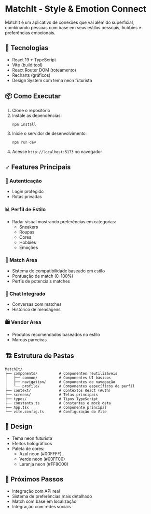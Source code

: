 # MatchIt - Style & Emotion Connect

MatchIt é um aplicativo de conexões que vai além do superficial, combinando pessoas com base em seus estilos pessoais, hobbies e preferências emocionais.

## 🚀 Tecnologias

- React 19 + TypeScript
- Vite (build tool)
- React Router DOM (roteamento)
- Recharts (gráficos)
- Design System com tema neon futurista

## 📦 Como Executar

1. Clone o repositório
2. Instale as dependências:
   ```bash
   npm install
   ```
3. Inicie o servidor de desenvolvimento:
   ```bash
   npm run dev
   ```
4. Acesse `http://localhost:5173` no navegador

## ‍♂️ Features Principais

### 👤 Autenticação
- Login protegido
- Rotas privadas

### 📊 Perfil de Estilo
- Radar visual mostrando preferências em categorias:
  - Sneakers
  - Roupas
  - Cores
  - Hobbies
  - Emoções

### 💞 Match Area
- Sistema de compatibilidade baseado em estilo
- Pontuação de match (0-100%)
- Perfis de potenciais matches

### 💬 Chat Integrado
- Conversas com matches
- Histórico de mensagens

### 🛍️ Vendor Area
- Produtos recomendados baseados no estilo
- Marcas parceiras

## 🏗️ Estrutura de Pastas

```
MatchIt/
├── components/          # Componentes reutilizáveis
│   ├── common/          # Componentes UI básicos
│   ├── navigation/      # Componentes de navegação
│   └── profile/         # Componentes específicos de perfil
├── context/             # Contextos React (Auth)
├── screens/             # Telas principais
├── types/               # Tipos TypeScript
├── constants.ts         # Constantes e mock data
├── App.tsx              # Componente principal
└── vite.config.ts       # Configuração do Vite
```

## 🎨 Design

- Tema neon futurista
- Efeitos holográficos
- Paleta de cores:
  - Azul neon (#00FFFF)
  - Verde neon (#00FF00)
  - Laranja neon (#FF8C00)

## 📝 Próximos Passos

- Integração com API real
- Sistema de preferências mais detalhado
- Match com base em localização
- Integração com redes sociais

